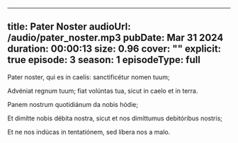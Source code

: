  ---
title: Pater Noster
audioUrl: /audio/pater_noster.mp3
pubDate: Mar 31 2024
duration: 00:00:13
size: 0.96
cover: ""
explicit: true
episode: 3
season: 1
episodeType: full
---


Pater noster, qui es in caelis: sanctificétur nomen tuum;

Advéniat regnum tuum; fiat volúntas tua, sicut in caelo et in terra.

Panem nostrum quotidiánum da nobis hódie;

Et dimítte nobis débita nostra, sicut et nos dimíttumus debitóribus nostris;

Et ne nos indúcas in tentatiónem, sed líbera nos a malo.